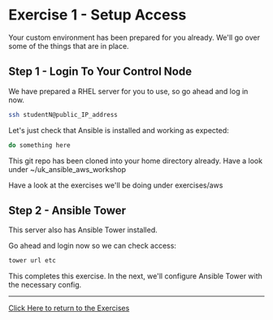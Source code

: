 # Exercise 1 - Setup Access

Your custom environment has been prepared for you already. We'll go over some of the things that are in place.

## Step 1 - Login To Your Control Node

We have prepared a RHEL server for you to use, so go ahead and log in now.

```bash
ssh studentN@public_IP_address
```

Let's just check that Ansible is installed and working as expected:

```bash
do something here
```

This git repo has been cloned into your home directory already. Have a look under ~/uk_ansible_aws_workshop

Have a look at the exercises we'll be doing under exercises/aws

## Step 2 - Ansible Tower

This server also has Ansible Tower installed.

Go ahead and login now so we can check access:

```bash
tower url etc
```

This completes this exercise. In the next, we'll configure Ansible Tower with the necessary config.

---

[Click Here to return to the Exercises](../../../README.md)

